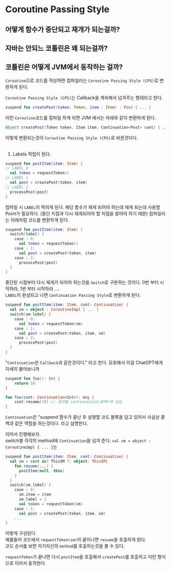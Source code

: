# Coroutine Passing Style

## 어떻게 함수가 중단되고 재개가 되는걸까?
## 자바는 안되느 코틀린은 왜 되는걸까?
## 코틀린은 어떻게 JVM에서 동작하는 걸까?

`Coroutine`으로 코드를 작성하면 컴파일러는 `Coroutine Passing Style (CPS)`로 변환하게 된다.

`Coroutine Passing Style (CPS)`는 Callback을 계속해서 넘겨주는 형태라고 한다.

```kotlin
suspend fun createPost(token: Token, item : Item) : Post { ... }
```
이런 `Coroutine`코드를 컴파일 하게 되면 JVM 에서는 아래와 같이 변환하게 된다.
</br>

```Java
Object createPost(Token token, Item item, Continuation<Post> cont) { ... }
```

이렇게 변환되는것이 `Coroutine Passing Style (CPS)`로 바뀐것이다.
</br></br>

1. Labels 작업이 된다.
```kotlin
suspend fun postItem(item: Item) {
// LABEL 0
  val token = requestToken()
// LABEL 1
  val post = createPost(token, item)
// LABEL 2
  processPost(post)
}
```
컴파일 시 `LABEL`이 찍히게 된다.
해당 함수가 재게 되어야 하는데 재게 되는데 사용할 Point가 필요하다. 
(중단 지점과 다시 재게되어야 할 지점을 알아야 하기 때문)
컴파일러는 아래처럼 코드를 변환하게 된다.

```kotlin
suspend fun postItem(item: Item) {
  switch(lebel) {
    case : 0:
      val token = requestToken()
    case : 1:
      val post = createPost(token, item)
    case : 2:
      processPost(post)
  }
}
```

중단된 시점부터 다시 재게가 되어야 하는것을 `Switch`로 구분하는 것이다.
0번 부터 시작하라, 1번 부터 시작하라 ....
</br>
`LABEL`이 완성되고 나면 `Continuation Passing Style`로 변환하게 된다.

```kotlin
suspend fun postItem(item: Item, cont: Continuation) {
  val sm = object : CoroutineImpl { ... }
  switch(sm.lebel) {
    case : 0:
      val token = requestToken(sm)
    case : 1:
      val post = createPost(token, item, sm)
    case : 2:
      processPost(post)
  }
}
```

"`Continuation`은 `Callback`과 같은것이다." 라고 한다.
모호해서 이걸 ChatGPT에게 자세히 물어보니까
```kotlin
suspend fun foo(): Int {
    return 10
}
```
```kotlin
fun foo(cont: Continuation<Int>): Any {
    cont.resume(10) // 결과를 continuation(콜백)에 넘김
}
```
`Continuation`은 "suspend 함수가 끝난 후 실행할 코드 블록을 담고 있어서 사실상 콜백과 같은 역할을 하는것이다.
라고 설명한다.

이어서 진행해보자.</br>
switch별 각각의 method에 `Continuation`을 넘겨 준다.
`val sm = object : CoroutineImpl { ... }`는 
```kotlin
suspend fun postItem(item: Item, cont: Continuation) {
  val sm = cont as? ThisSM ?: object: ThisSM{
    fun resume(...) {
      postItem(null, this)
    }
  }
  switch(sm.lebel) {
    case : 0:
      sm.item = item
      sm.label = 1
      val token = requestToken(sm)
    case : 1:
      val post = createPost(token, item, sm)
    ...
}
```
이렇게 구성된다.</br>
예를들어 코드에서 `requestToken(sm)`이 끝이나면 `resume`을 호출하게 된다.</br>
코드 순서를 보면 자기자신의 `method`를 호출하는것을 볼 수 있다.</br>

`requestToken`가 끝나면 다시 `postItem`을 호출해서 `createPost`를 호출하고 이런 형식으로 이어서 동작한다.
